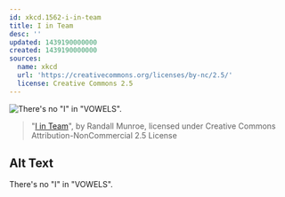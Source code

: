 ```yaml
---
id: xkcd.1562-i-in-team
title: I in Team
desc: ''
updated: 1439190000000
created: 1439190000000
sources:
  name: xkcd
  url: 'https://creativecommons.org/licenses/by-nc/2.5/'
  license: Creative Commons 2.5
---
```

![There's no "I" in "VOWELS".](https://imgs.xkcd.com/comics/i_in_team.png)
> "[I in Team](https://xkcd.com/1562/)", by Randall Munroe, licensed under Creative Commons Attribution-NonCommercial 2.5 License

## Alt Text
There's no "I" in "VOWELS".
